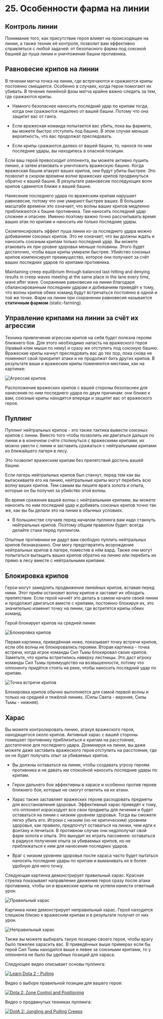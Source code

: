 # 25. Особенности фарма на линии

## Контроль линии

Понимание того, как присутствие героя влияет на происходящее на линии, а также техник её контроля, позволит вам эффективно справляться с любой задачей: от безопасного фарма под союзной башней до пуша линии и уничтожения башни противника.

## Равновесие крипов на линии

В течении матча точка на линии, где встречаются и сражаются крипы постоянно смещается. Особенно в случаях, когда герои помогают их убивать. В течение линейной фазы матча крайне важно следить за тем, где сражаются крипы.

* Намного безопаснее наносить последний удар по крипам тогда, когда они сражаются недалеко от вашей башни. Потому что она защитит вас от ганга.

* Если вражеская команда попытается вас убить, пока вы фармите, вы можете быстро отступить под башню. В этом случае меньше вероятность, что вас продолжат преследовать.

* Если крипы сражаются далеко от вашей башни, то, нанося по ним последние удары, вы находитесь в опасной позиции.

Если ваш герой превосходит оппонента, вы можете активно пушить линию, а затем атаковать и уничтожить вражескую башню. Когда вражеская башня атакует ваших крипов, они будут убиты быстрее. Это позволит в скором времени волне вражеских крипов продвинуться обратно к вашей башне. В результате равновесие последующих волн крипов сдвинется ближе к вашей башне.

Нанесение последнего удара по вражеским крипам нарушает равновесие, потому что они умирают быстрее ваших. В большем масштабе времени это означает, что волны ваших крипов медленно приближаются к башне противника. Там наносить последний удар сложнее и опаснее. Именно поэтому важно точно рассчитывать время ваших атак по крипам и наносить им только последние удары.

Скомпенсировать эффект пуша линии из-за последнего удара можно добиванием союзных крипов. Это не означает, что вы должны ждать и наносить союзным крипам только последний удар. Вы можете атаковать их при уровне здоровья меньше половины. Этого будет достаточно, чтобы ваши крипы умирали быстрее. Убийство союзных крипов компенсирует преимущество, которое они получают за счёт ваших последних ударов по крипами противника.

Maintaining creep equilibrium through balanced last-hitting and denying results in creep waves meeting at the same place in the lane every time, wave after wave.
Сохранение равновесии на линии благодаря сбалансированным последним ударам и добиваниям приведёт к тому, что волны крипов обеих команд будут встречаться постоянно в одной и той же точке. Фарм на линии при сохранении равновесия называется **статичным фармом** (static-farming).

## Управление крипами на линии за счёт их агрессии

Техника привлечения агрессии крипов на себя будет полезна героям ближнего боя. Для этого необходимо напасть на вражеского героя (правый клик мыши по нему) и сразу же отступить под союзную башню. Вражеские крипы начнут преследовать вас до тех пор, пока снова не поменяют свой приоритет атаки и не продолжат бить других крипов. В результате ваши и вражеские крипы поменяются местами, как на картинке:

![Агрессия крипов](images/25.1_creep_agro.png)

Расположение вражеских крипов с вашей стороны безопаснее для нанесения по ним последнего удара по двум причинам: они ближе к вам, союзные крипы находятся впереди и защитят вас от вражеского героя.

## Пуллинг

Пуллинг нейтральных крипов - это также тактика вывести союзных крипов с линии. Вместо того чтобы позволить им двигаться дальше по линии и в конечном счёте столкнуться с вражескими крипами, их можно увести с линии и заставить сражаться с нейтральными крипами из ближайшего лагеря в лесу.

Это позволит вражеским крипам без препятствий достичь вашей башни.

Если лагерь нейтральных крипов был стакнут, перед тем как вы вытаскиваете его на линию, нейтральные крипы могут перебить всю волну ваших крипов. Тем самым вы лишите врага золота и опыта, которые он бы получил за убийство этой волны.

Во время сражения вашей волны с нейтральными крипами, вы можете наносить по ним последний удар и добивать союзных крипов точно так же, как вы бы делали это на линии в обычных условиях.

* В большинстве случаев перед началом пуллинга вам надо стакнуть нейтральных крипов. Поэтому общим правилом будет: всегда делайте стаки перед пуллингом.

Опытные противники не дадут вам свободно пуллить нейтральных крипов безнаказанно. Они могу предотвратить возрождение нейтральных крипов в лагере, поместив в нём вард. Также они могут попытаться вытащить ваших крипов обратно на линию или перебить их прямо в лесу вместе с нейтральными крипами.

## Блокировка крипов

Герои могут замедлить продвижение линейных крипов, вставая перед ними. Этот приём остановит волну крипов и заставит их обходить препятствие. Если герой начнёт это делать в самом начале своей линии и продолжит двигаться вместе с крипами, постоянно блокируя их, это значительно изменит точку на линии, где встретятся крипы обеих команд.

Герой блокирует крипов на средней линии:

![Блокировка крипов](images/25.2_creep_block.png)

Первая картинка, приведённая ниже, показывает точку встречи крипов, если обе волны не блокировались героями. Вторая картинка - точка встречи, когда игрок команды Сил Тьмы блокировал своих крипов. Заметьте, что крипы встретились наверху лестницы. Это даст игроку команды Сил Тьмы преимущество на возвышенности, потому что оппоненту придётся стоять на реке, чтобы наносить последний удар по крипам.

![Точка встречи крипов](images/25.3_meeting_point.png)

Блокировка крипов обычно выполняется для самой первой волны и только на средней и тяжёлой линиях. (Силы Света - верхняя, Силы Тьмы - нижняя).

## Харас

Вы можете контролировать линию, атакуя вражеского героя, находящегося около крипов. Активный харас с вашей стороны помешает противнику приблизиться к крипам на расстояние, достаточное для последнего удара. Доминируя на линии, вы даже можете даже заставить вражеского героя отступить на расстояние, где он не будет получать опыт за убиваемых крипов.

* Вы должны оставаться на линии, чтобы создавать угрозу героям противника и не давать им спокойной наносить последние удары по крипам.

* Герои дальнего боя эффективны в харасе и особенно против героев ближнего боя, которые не смогут ответить на их атаки.

* Харас также заставляет вражеских героев расходовать предметы для восстановления здоровья. Эффективный харас приведёт к тому, что оппонент израсходует все свои предметы для лечения и будет оставаться на линии с низким уровнем здоровья. Тогда вы сможете  легко убить его. Игроки с низким (но не критическим) уровнем здоровья, как правило, предпочтут оставаться на линии, чем идти к фонтану и лечиться. В противном случае они недополучат свой фарм золота и опыта. Это вынудит их играть пассивнее: оставаться в радиусе получения опыта за убиваемых крипов, но не приближаться к ним для нанесения последних ударов.

* Враг с низким уровнем здоровья после хараса часто будет пытаться наносить последние удары по крипам и выманивать их в более удобную для него точку.

Следующая картинка демонстрирует правильный харас. Красная стрелка показывает направление движения героя сразу после атаки противника, чтобы он и вражеские крипы не успели нанести ответный урон.

![Правильный харас](images/25.4_good_harrasment.png)

Картинка ниже демонстрирует неправильный харас. Герой находится слишком близко к вражеским крипам и в результате получит от них урон.

![Неправильный харас](images/25.5_bad_harrasment.png)

Также вы можете выбирать такую позицию своего героя, чтобы врагу было тяжелее харасить вас. В приведённых выше примерах если бы герой Сил Тьмы находился выше и левее за союзными крипами, то у оппонента не было бы удобных позиций для хараса.

Следующее видео описывает основы пуллинга:

[![Learn Dota 2 - Pulling](http://img.youtube.com/vi/KFFu-Q4X9mM/0.jpg)](https://www.youtube.com/watch?v=KFFu-Q4X9mM)

Видео о выборе правильной позиции для вашего героя:

[![Dota 2: Zone Control and Positioning](http://img.youtube.com/vi/9ihVc2swLPQ/0.jpg)](https://www.youtube.com/watch?v=9ihVc2swLPQ)

Видео о продвинутых техниках пуллинга:

[![DotA 2: Jungling and Pulling Creeps](http://img.youtube.com/vi/EWiRPlvad1w/0.jpg)](https://www.youtube.com/watch?v=EWiRPlvad1w)

